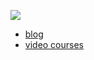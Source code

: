 ![](https://res.cloudinary.com/dzsq0psas/image/upload/v1607107358/1_2x_nih4pm.png)

- [blog](https://ianjones.info)
- [video courses](https://egghead.io/instructors/ian-jones?af=ay44db)
